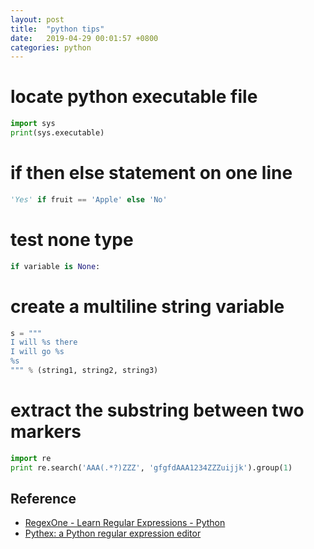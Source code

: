 ```yaml
---
layout: post
title:  "python tips"
date:   2019-04-29 00:01:57 +0800
categories: python
---
```

# locate python executable file
```python
import sys
print(sys.executable)
```

# if then else statement on one line
```python
'Yes' if fruit == 'Apple' else 'No'
```

# test none type
```python
if variable is None:
```

# create a multiline string variable
```python
s = """
I will %s there
I will go %s
%s
""" % (string1, string2, string3)
```

# extract the substring between two markers
```python
import re
print re.search('AAA(.*?)ZZZ', 'gfgfdAAA1234ZZZuijjk').group(1)
```

## Reference
* [RegexOne - Learn Regular Expressions - Python](https://regexone.com/references/python)
* [Pythex: a Python regular expression editor](https://pythex.org/)

